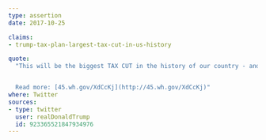 ```yaml
---
type: assertion
date: 2017-10-25

claims:
- trump-tax-plan-largest-tax-cut-in-us-history

quote:
  "This will be the biggest TAX CUT in the history of our country - and we need it! [#TaxReform](https://twitter.com/hashtag/TaxReform?src=hash)


  Read more: [45.wh.gov/XdCcKj](http://45.wh.gov/XdCcKj)"
where: Twitter
sources:
- type: twitter
  user: realDonaldTrump
  id: 923365521847934976
---
```

